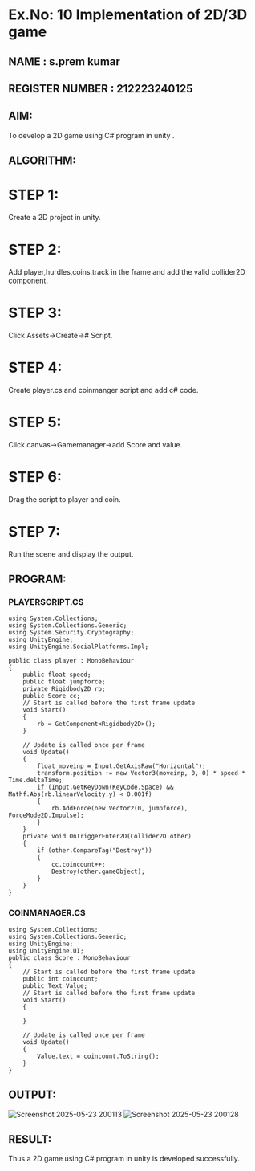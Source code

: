 # Ex.No: 10 Implementation of 2D/3D game 
## NAME : s.prem kumar
## REGISTER NUMBER : 212223240125

## AIM:
To develop a 2D game using C# program in unity .

## ALGORITHM:
# STEP 1:
 Create a 2D project in unity.

# STEP 2:
 Add player,hurdles,coins,track in the frame and add the valid collider2D component.

# STEP 3:
 Click Assets->Create-># Script.

# STEP 4:
 Create player.cs and coinmanger script and add c# code.

# STEP 5:
 Click canvas->Gamemanager->add Score and value.

# STEP 6:
 Drag the script to player and coin.

# STEP 7:
Run the scene and display the output.

## PROGRAM:

### PLAYERSCRIPT.CS
```
using System.Collections;
using System.Collections.Generic;
using System.Security.Cryptography;
using UnityEngine;
using UnityEngine.SocialPlatforms.Impl;

public class player : MonoBehaviour
{
    public float speed;
    public float jumpforce;
    private Rigidbody2D rb;
    public Score cc;
    // Start is called before the first frame update
    void Start()
    {
        rb = GetComponent<Rigidbody2D>();
    }

    // Update is called once per frame
    void Update()
    {
        float moveinp = Input.GetAxisRaw("Horizontal");
        transform.position += new Vector3(moveinp, 0, 0) * speed * Time.deltaTime;
        if (Input.GetKeyDown(KeyCode.Space) && Mathf.Abs(rb.linearVelocity.y) < 0.001f)
        {
            rb.AddForce(new Vector2(0, jumpforce), ForceMode2D.Impulse);
        }
    }
    private void OnTriggerEnter2D(Collider2D other)
    {
        if (other.CompareTag("Destroy"))
        {
            cc.coincount++;
            Destroy(other.gameObject);
        }
    }
}
```

### COINMANAGER.CS

```
using System.Collections;
using System.Collections.Generic;
using UnityEngine;
using UnityEngine.UI;
public class Score : MonoBehaviour
{
    // Start is called before the first frame update
    public int coincount;
    public Text Value;
    // Start is called before the first frame update
    void Start()
    {

    }

    // Update is called once per frame
    void Update()
    {
        Value.text = coincount.ToString();
    }
}

```

## OUTPUT:
![Screenshot 2025-05-23 200113](https://github.com/user-attachments/assets/534028d8-0b5e-45a7-8033-db2c02adb44d)
![Screenshot 2025-05-23 200128](https://github.com/user-attachments/assets/5bc89c78-5ed6-4b4e-9545-5b66e4e34e2a)


## RESULT:

Thus a 2D game using C# program in unity is developed successfully.
